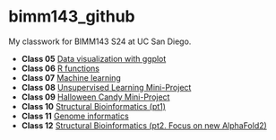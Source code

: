 # bimm143_github
My classwork for BIMM143 S24 at UC San Diego.

- **Class 05** [Data visualization with ggplot](https://github.com/christinexxxx/bimm143_github/blob/main/class05/class05.md)
- **Class 06** [R functions](https://github.com/christinexxxx/bimm143_github/blob/main/class06/class06.md)
- **Class 07** [Machine learning](https://github.com/christinexxxx/bimm143_github/blob/main/class07/class07.md)
- **Class 08** [Unsupervised Learning Mini-Project]()
- **Class 09** [Halloween Candy Mini-Project]()
- **Class 10** [Structural Bioinformatics (pt1)]()
- **Class 11** [Genome informatics]()
- **Class 12** [Structural Bioinformatics (pt2. Focus on new AlphaFold2)]()
